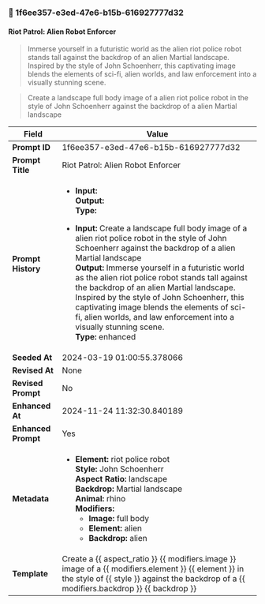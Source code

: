 

### 📜 1f6ee357-e3ed-47e6-b15b-616927777d32

#### Riot Patrol: Alien Robot Enforcer

> Immerse yourself in a futuristic world as the alien riot police robot stands tall against the backdrop of an alien Martial landscape. Inspired by the style of John Schoenherr, this captivating image blends the elements of sci-fi, alien worlds, and law enforcement into a visually stunning scene.

> Create a landscape full body image of a alien riot police robot in the style of John Schoenherr against the backdrop of a alien Martial landscape

| Field          | Value                                                                                                                                                                      |
|----------------|----------------------------------------------------------------------------------------------------------------------------------------------------------------------------|
| **Prompt ID**  | 1f6ee357-e3ed-47e6-b15b-616927777d32                                                                                                                                                            |
| **Prompt Title**  | Riot Patrol: Alien Robot Enforcer                                                                                                                                                            |
| **Prompt History** | <ul><li>**Input:**  <br> **Output:**  <br> **Type:** </li></ul><ul><li>**Input:** Create a landscape full body image of a alien riot police robot in the style of John Schoenherr against the backdrop of a alien Martial landscape <br> **Output:** Immerse yourself in a futuristic world as the alien riot police robot stands tall against the backdrop of an alien Martial landscape. Inspired by the style of John Schoenherr, this captivating image blends the elements of sci-fi, alien worlds, and law enforcement into a visually stunning scene. <br> **Type:** enhanced</li></ul> |
| **Seeded At** | 2024-03-19 01:00:55.378066                                                                                                                                                   |
| **Revised At** | None                                                                                                                                                   |
| **Revised Prompt** | No                                                                                                                                                                      |
| **Enhanced At** | 2024-11-24 11:32:30.840189                                                                                                                                                  |
| **Enhanced Prompt** | Yes                                                                                                                                                                    |
| **Metadata**   | <ul><li>**Element:** riot police robot <br> **Style:** John Schoenherr <br> **Aspect Ratio:** landscape <br> **Backdrop:** Martial landscape <br> **Animal:** rhino <br> **Modifiers:**<ul><li>**Image:** full body</li><li>**Element:** alien</li><li>**Backdrop:** alien</li></ul></li></ul> |
| **Template**   | Create a {{ aspect_ratio }} {{ modifiers.image }} image of a {{ modifiers.element }} {{ element }} in the style of {{ style }} against the backdrop of a {{ modifiers.backdrop }} {{ backdrop }}                                                                                                                                           |



